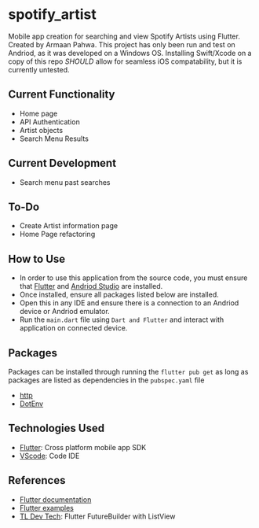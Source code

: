 # spotify_artist

Mobile app creation for searching and view Spotify Artists using Flutter. Created by Armaan Pahwa. 
This project has only been run and test on Andriod, as it was developed on a Windows OS.
Installing Swift/Xcode on a copy of this repo _SHOULD_ allow for seamless iOS compatability, but it is currently untested.

## Current Functionality
- Home page
- API Authentication
- Artist objects
- Search Menu Results

## Current Development
- Search menu past searches

## To-Do
- Create Artist information page
- Home Page refactoring

## How to Use
- In order to use this application from the source code, you must ensure that [Flutter](https://flutter.dev/) and [Andriod Studio](https://developer.android.com/studio/) are installed.
- Once installed, ensure all packages listed below are installed.
- Open this in any IDE and ensure there is a connection to an Andriod device or Andriod emulator.
- Run the `main.dart` file using `Dart and Flutter` and interact with application on connected device.

## Packages
Packages can be installed through running the `flutter pub get` as long as packages are listed as dependencies in the `pubspec.yaml` file
- [http](https://pub.dev/packages/http)
- [DotEnv](https://pub.dev/packages/flutter_dotenv)

## Technologies Used
- [Flutter](https://flutter.dev/): Cross platform mobile app SDK
- [VScode](https://code.visualstudio.com/): Code IDE

## References
- [Flutter documentation](https://flutter.dev/docs)
- [Flutter examples](https://flutter.dev/docs/cookbook)
- [TL Dev Tech](https://www.tldevtech.com/flutter-futurebuilder-with-listview-example/): Flutter FutureBuilder with ListView